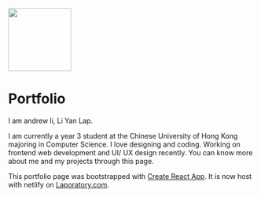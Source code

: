 <img src="https://user-images.githubusercontent.com/62586450/105277383-49906800-5bde-11eb-87c1-d0492515c2b6.png" width="128" height="128">

# Portfolio

I am andrew li, Li Yan Lap.

I am currently a year 3 student at the Chinese University of Hong Kong majoring in Computer Science. I love designing and coding. Working on frontend web development and UI/ UX design recently. You can know more about me and my projects through this page.

This portfolio page was bootstrapped with [Create React App](https://github.com/facebook/create-react-app). It is now host with netlify on [Laporatory.com](https://laporatory.com/).

